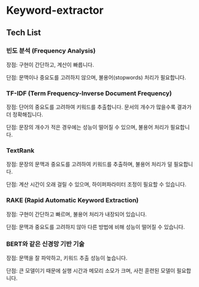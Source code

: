 # Keyword-extractor

## Tech List

### 빈도 분석 (Frequency Analysis)

장점: 구현이 간단하고, 계산이 빠릅니다.

단점: 문맥이나 중요도를 고려하지 않으며, 불용어(stopwords) 처리가 필요합니다.

### TF-IDF (Term Frequency-Inverse Document Frequency)

장점: 단어의 중요도를 고려하여 키워드를 추출합니다. 문서의 개수가 많을수록 결과가 더 정확해집니다.

단점: 문장의 개수가 적은 경우에는 성능이 떨어질 수 있으며, 불용어 처리가 필요합니다.

### TextRank

장점: 문장의 문맥과 중요도를 고려하여 키워드를 추출하며, 불용어 처리가 덜 필요합니다.

단점: 계산 시간이 오래 걸릴 수 있으며, 하이퍼파라미터 조정이 필요할 수 있습니다.

### RAKE (Rapid Automatic Keyword Extraction)

장점: 구현이 간단하고 빠르며, 불용어 처리가 내장되어 있습니다.

단점: 문맥과 중요도를 고려하지 않아 다른 방법에 비해 성능이 떨어질 수 있습니다.

### BERT와 같은 신경망 기반 기술

장점: 문맥을 잘 파악하고, 키워드 추출 성능이 높습니다.

단점: 큰 모델이기 때문에 실행 시간과 메모리 소모가 크며, 사전 훈련된 모델이 필요합니다.
